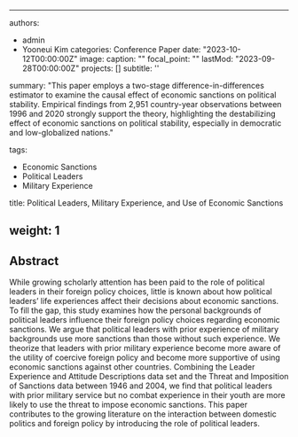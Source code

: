 
---
authors:
- admin
- Yooneui Kim
categories: Conference Paper
date: "2023-10-12T00:00:00Z"
image:
  caption: ""
  focal_point: ""
lastMod: "2023-09-28T00:00:00Z"
projects: []
subtitle: ''  

summary: "This paper employs a two-stage difference-in-differences estimator to examine the causal effect of economic sanctions on political stability. Empirical findings from 2,951 country-year observations between 1996 and 2020 strongly support the theory, highlighting the destabilizing effect of economic sanctions on political stability, especially in democratic and low-globalized nations."

tags:
- Economic Sanctions
- Political Leaders
- Military Experience

title: Political Leaders, Military Experience, and Use of Economic Sanctions

weight: 1
---

## Abstract

While growing scholarly attention has been paid to the role of political leaders in their foreign policy choices, little is known about how political leaders’ life experiences affect their decisions about economic sanctions. To fill the gap, this study examines how the personal backgrounds of political leaders influence their foreign policy choices regarding economic sanctions. We argue that political leaders with prior experience of military backgrounds use more sanctions than those without such experience. We theorize that leaders with prior military experience become more aware of the utility of coercive foreign policy and become more supportive of using economic sanctions against other countries. Combining the Leader Experience and Attitude Descriptions data set and the Threat and Imposition of Sanctions data between 1946 and 2004, we find that political leaders with prior military service but no combat experience in their youth are more likely to use the threat to impose economic sanctions. This paper contributes to the growing literature on the interaction between domestic politics and foreign policy by introducing the role of political leaders.

